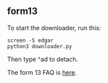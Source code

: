 ## form13
To start the downloader, run this:

    screen -S edgar
    python3 downloader.py

Then type ^ad to detach.

The form 13 FAQ is [here](https://www.sec.gov/divisions/investment/13ffaq.htm).
